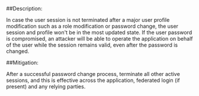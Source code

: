##Description:

In case the user session is not terminated after a major user profile modification such as a role modification or password change, the user session and profile won't be in the most updated state. If the user password is compromised, an attacker will be able to operate the application on behalf of the user while the session remains valid, even after the password is changed.


##Mitigation:

After a successful password change process, terminate all other active sessions, and this is effective across the application, federated login (if present) and any relying parties.
